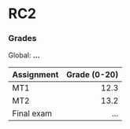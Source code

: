# RC2
 
### Grades

Global: **...**

| Assignment | Grade (0-20) |
| - | -: |
| MT1 | 12.3 |
| MT2 | 13.2 |
| Final exam | ... |
